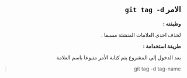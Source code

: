 ﻿



<div dir = rtl > 

## الامر `git tag -d`

**وظيفته :** 

 لحذف احدى العلامات المنشئة مسبقا .

**طريقة استخدامة :**

بعد الدخول إلى المشروع يتم كتابة الأمر متبوعا باسم العلامة 
<div dir = rtl > 

>  git tag -d tag-name

</dir>



</dir>





